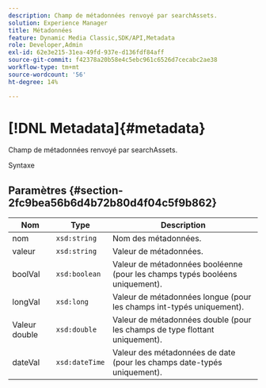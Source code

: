 ```yaml
---
description: Champ de métadonnées renvoyé par searchAssets.
solution: Experience Manager
title: Métadonnées
feature: Dynamic Media Classic,SDK/API,Metadata
role: Developer,Admin
exl-id: 62e3e215-31ea-49fd-937e-d136fdf84aff
source-git-commit: f42378a20b58e4c5ebc961c6526d7cecabc2ae38
workflow-type: tm+mt
source-wordcount: '56'
ht-degree: 14%

---
```


# [!DNL Metadata]{#metadata}

Champ de métadonnées renvoyé par searchAssets.

Syntaxe

## Paramètres {#section-2fc9bea56b6d4b72b80d4f04c5f9b862}

| Nom | Type | Description |
|---|---|---|
| nom | `xsd:string` | Nom des métadonnées. |
| valeur | `xsd:string` | Valeur de métadonnées. |
| boolVal | `xsd:boolean` | Valeur de métadonnées booléenne (pour les champs typés booléens uniquement). |
| longVal | `xsd:long` | Valeur de métadonnées longue (pour les champs int-typés uniquement). |
| Valeur double | `xsd:double` | Valeur de métadonnées double (pour les champs de type flottant uniquement). |
| dateVal | `xsd:dateTime` | Valeur des métadonnées de date (pour les champs date-typés uniquement). |
